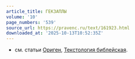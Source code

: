```yaml
---
article_title: ГЕКЗАПЛЫ
volume: '10'
page_numbers: '539'
source_url: https://pravenc.ru/text/161923.html
downloaded_at: '2025-10-13T10:52:35Z'
---
```


- см. статьи [Ориген](https://pravenc.ru/text/Ориген.html), [Текстология библейская](<https://pravenc.ru/text/Текстология библейская.html>).
